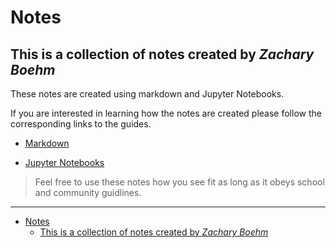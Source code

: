 # Notes
## This is a collection of notes created by *_Zachary Boehm_*

These notes are created using markdown and Jupyter Notebooks.

If you are interested in learning how the notes are created please follow the corresponding links to the guides.

- [Markdown]()

- [Jupyter Notebooks]()

> Feel free to use these notes how you see fit as long as it obeys school and community guidlines.

___

- [Notes](#notes)
  - [This is a collection of notes created by *_Zachary Boehm_*](#this-is-a-collection-of-notes-created-by-zachary-boehm)
